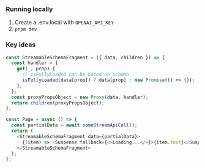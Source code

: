 ### Running locally

1. Create a .env.local with `OPENAI_API_KEY`
2. `pnpm dev`

### Key ideas

```ts
const StreamableSchemaFragment = ({ data, children }) => {
  const handler = {
    get(_, prop) {
      // isFullyLoaded can be based on schema
      isFullyLoaded(data[prop]) ? data[prop] : new Promise(() => {});
    },
  };
  const proxyPropsObject = new Proxy(data, handler);
  return children(proxyPropsObject);
};

const Page = async () => {
  const partialData = await someStreamApiCall();
  return (
    <StreamableSchemaFragment data={partialData}>
      {(item) => <Suspense fallback={<>Loading...</>}>{item.text}</Suspense>}
    </StreamableSchemaFragment>
  );
};
```
